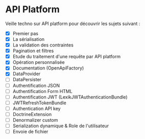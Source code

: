 # API Platform

Veille techno sur API platform pour découvrir les sujets suivant :

- [x] Premier pas
- [x] La sérialisation
- [x] La validation des contraintes
- [x] Pagination et filtres
- [x] Etude du traitement d'une requête par API platform
- [x] Opération personnalisée
- [x] Documentation (OpenApiFactory)
- [x] DataProvider
- [ ] DataPersister
- [ ] Authentification JSON
- [ ] Authentification Form HTML
- [ ] Authentification JWT (LexikJWTAuthenticationBundle)
- [ ] JWTRefreshTokenBundle
- [ ] Authentication API key
- [ ] DoctrineExtension
- [ ] Denormalizer custom
- [ ] Serialization dynamique & Role de l'utilisateur
- [ ] Envoie de fichier
